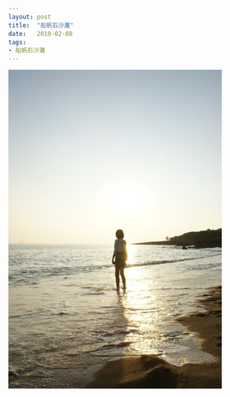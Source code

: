 ```yaml
---
layout: post
title:  "船帆石沙灘"
date:   2010-02-08
tags:
- 船帆石沙灘
---
```

![船帆石沙灘](/media/2010-02-08-船帆石沙灘.jpeg)